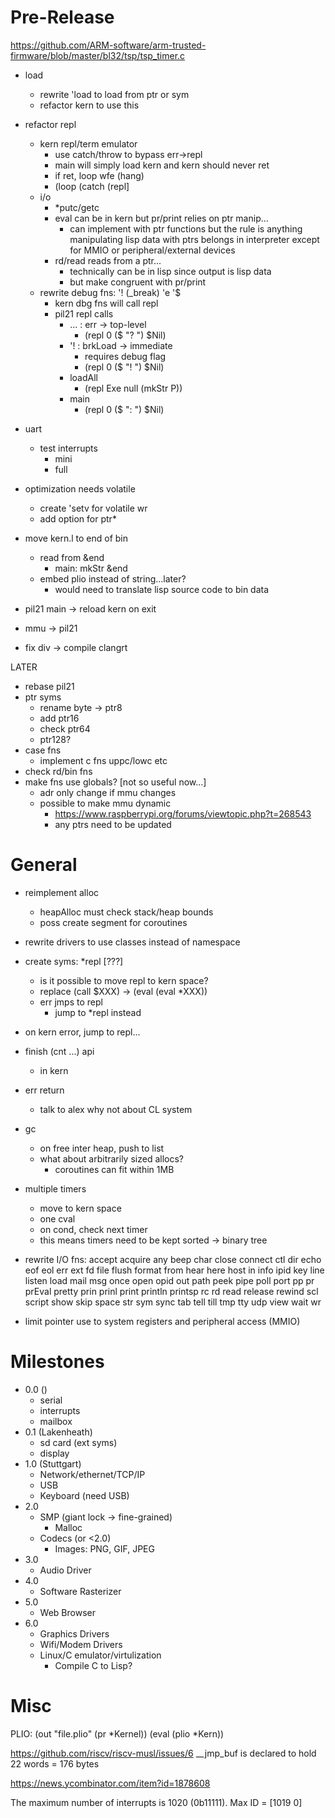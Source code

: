 Pre-Release
===========

https://github.com/ARM-software/arm-trusted-firmware/blob/master/bl32/tsp/tsp_timer.c

* load
  * rewrite 'load to load from ptr or sym
  * refactor kern to use this

* refactor repl
  * kern repl/term emulator
    * use catch/throw to bypass err->repl
    * main will simply load kern and kern should never ret
    * if ret, loop wfe (hang)
    * (loop (catch (repl]
  * i/o
    * *putc/getc
    * eval can be in kern but pr/print relies on ptr manip...
      * can implement with ptr functions but the rule is
      anything manipulating lisp data with ptrs belongs in interpreter
      except for MMIO or peripheral/external devices
    * rd/read reads from a ptr...
      * technically can be in lisp since output is lisp data
      * but make congruent with pr/print
  * rewrite debug fns: '! (_break) 'e '$
    * kern dbg fns will call repl
    * pil21 repl calls
      * ... : err -> top-level
        * (repl 0 ($ "? ") $Nil)
      * '!  : brkLoad -> immediate
        * requires debug flag
        * (repl 0 ($ "! ") $Nil)
      * loadAll
        * (repl Exe null (mkStr P))
      * main
        * (repl 0 ($ ": ") $Nil)

* uart
  * test interrupts
    * mini
    * full

* optimization needs volatile
  * create 'setv for volatile wr
  * add option for ptr*

* move kern.l to end of bin
  * read from &end
    * main: mkStr &end
  * embed plio instead of string...later?
    * would need to translate lisp source code to bin data

* pil21 main -> reload kern on exit

* mmu -> pil21

* fix div -> compile clangrt

LATER
* rebase pil21
* ptr syms
  * rename byte  -> ptr8
  * add ptr16
  * check ptr64
  * ptr128?
* case fns
  * implement c fns uppc/lowc etc
* check rd/bin fns
* make fns use globals? [not so useful now...]
  * adr only change if mmu changes
  * possible to make mmu dynamic
    * https://www.raspberrypi.org/forums/viewtopic.php?t=268543
    * any ptrs need to be updated

General
=======
* reimplement alloc
  * heapAlloc must check stack/heap bounds
  * poss create segment for coroutines
* rewrite drivers to use classes instead of namespace

* create syms: *repl [???]
  * is it possible to move repl to kern space?
  * replace (call $XXX) -> (eval (eval *XXX))
  * err jmps to repl
    * jump to *repl instead
* on kern error, jump to repl...

* finish (cnt ...) api
  * in kern
* err return
  * talk to alex why not about CL system
* gc
  * on free inter heap, push to list
  * what about arbitrarily sized allocs?
    * coroutines can fit within 1MB

* multiple timers
  * move to kern space
  * one cval
  * on cond, check next timer
  * this means timers need to be kept sorted -> binary tree

* rewrite I/O fns:
  accept acquire any beep char close connect ctl dir echo eof eol err ext fd file flush format from hear here host in info ipid key line listen load mail msg once open opid out path peek pipe poll port pp pr prEval pretty prin prinl print println printsp rc rd read release rewind scl script show skip space str sym sync tab tell till tmp tty udp view wait wr

* limit pointer use to system registers and peripheral access (MMIO)

# Milestones

* 0.0 ()
  * serial
  * interrupts
  * mailbox
* 0.1 (Lakenheath)
  * sd card (ext syms)
  * display
* 1.0 (Stuttgart)
  * Network/ethernet/TCP/IP
  * USB
  * Keyboard (need USB)
* 2.0
  * SMP (giant lock -> fine-grained)
    * Malloc
  * Codecs (or <2.0)
    * Images: PNG, GIF, JPEG
* 3.0
  * Audio Driver
* 4.0
  * Software Rasterizer
* 5.0
  * Web Browser
* 6.0
  * Graphics Drivers
  * Wifi/Modem Drivers
  * Linux/C emulator/virtulization
    * Compile C to Lisp?


# Misc

PLIO:
(out "file.plio" (pr *Kernel))
(eval (plio *Kern))

https://github.com/riscv/riscv-musl/issues/6
__jmp_buf is declared to hold 22 words = 176 bytes

https://news.ycombinator.com/item?id=1878608

The maximum number of interrupts is 1020 (0b11111). Max ID = [1019 0]
